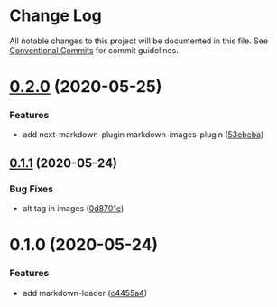 # Change Log

All notable changes to this project will be documented in this file.
See [Conventional Commits](https://conventionalcommits.org) for commit guidelines.

<a name="0.2.0"></a>
# [0.2.0](https://github.com/bongnv/markdown-loader/compare/@bongnv/markdown-loader@0.1.1...@bongnv/markdown-loader@0.2.0) (2020-05-25)


### Features

* add next-markdown-plugin markdown-images-plugin ([53ebeba](https://github.com/bongnv/markdown-loader/commit/53ebeba))




<a name="0.1.1"></a>
## [0.1.1](https://github.com/bongnv/markdown-loader/compare/@bongnv/markdown-loader@0.1.0...@bongnv/markdown-loader@0.1.1) (2020-05-24)


### Bug Fixes

* alt tag in images ([0d8701e](https://github.com/bongnv/markdown-loader/commit/0d8701e))




<a name="0.1.0"></a>
# 0.1.0 (2020-05-24)


### Features

* add markdown-loader ([c4455a4](https://github.com/bongnv/markdown-loader/commit/c4455a4))
